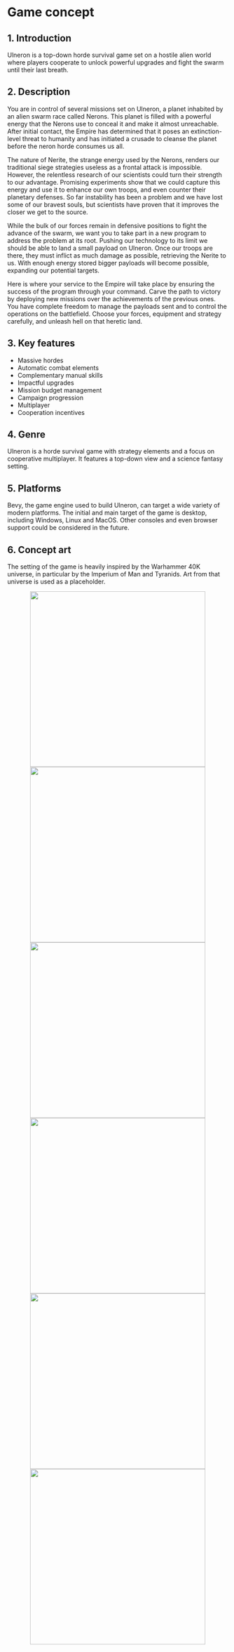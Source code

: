 # Game concept

## 1. Introduction

Ulneron is a top-down horde survival game set on a hostile alien world where players cooperate to unlock powerful upgrades and fight the swarm until their last breath.

## 2. Description

You are in control of several missions set on Ulneron, a planet inhabited by an alien swarm race called Nerons. This planet is filled with a powerful energy that the Nerons use to conceal it and make it almost unreachable. After initial contact, the Empire has determined that it poses an extinction-level threat to humanity and has initiated a crusade to cleanse the planet before the neron horde consumes us all.

The nature of Nerite, the strange energy used by the Nerons, renders our traditional siege strategies useless as a frontal attack is impossible. However, the relentless research of our scientists could turn their strength to our advantage. Promising experiments show that we could capture this energy and use it to enhance our own troops, and even counter their planetary defenses. So far instability has been a problem and we have lost some of our bravest souls, but scientists have proven that it improves the closer we get to the source.

While the bulk of our forces remain in defensive positions to fight the advance of the swarm, we want you to take part in a new program to address the problem at its root. Pushing our technology to its limit we should be able to land a small payload on Ulneron. Once our troops are there, they must inflict as much damage as possible, retrieving the Nerite to us. With enough energy stored bigger payloads will become possible, expanding our potential targets.

Here is where your service to the Empire will take place by ensuring the success of the program through your command. Carve the path to victory by deploying new missions over the achievements of the previous ones. You have complete freedom to manage the payloads sent and to control the operations on the battlefield. Choose your forces, equipment and strategy carefully, and unleash hell on that heretic land.

## 3. Key features

  - Massive hordes
  - Automatic combat elements
  - Complementary manual skills
  - Impactful upgrades
  - Mission budget management
  - Campaign progression
  - Multiplayer
  - Cooperation incentives

## 4. Genre

Ulneron is a horde survival game with strategy elements and a focus on cooperative multiplayer. It features a top-down view and a science fantasy setting.

## 5. Platforms

Bevy, the game engine used to build Ulneron, can target a wide variety of modern platforms. The initial and main target of the game is desktop, including Windows, Linux and MacOS. Other consoles and even browser support could be considered in the future.

## 6. Concept art

The setting of the game is heavily inspired by the Warhammer 40K universe, in particular by the Imperium of Man and Tyranids. Art from that universe is used as a placeholder.

<p align="center">  
  <img width="400" src="https://i0.wp.com/legionarios40k.com.br/wp-content/uploads/2017/02/cee3abb73bde8ea778fafe82211f96ed.jpg"/>
  <img width="400" src="https://m.media-amazon.com/images/I/61CSMMRuTmL._AC_SL1000_.jpg"/>
  <img width="400" src="https://www.eviltailors.com/wargames/44988-big_default/space-marine-primaris-heroes.jpg"/>
  <img width="400" src="https://i.pinimg.com/736x/e0/81/94/e08194a80a0eb2f0aff9cda0d3bbc180--tyranids-paint-schemes.jpg"/>
  <img width="400" src="https://static.wikia.nocookie.net/warhammer40k/images/4/41/Dominatrix_conversion.jpg/revision/latest?cb=20110719003849"/>
  <img width="400" src="https://i.pinimg.com/736x/ff/b3/96/ffb396e1d54a6b37ecfe8fd358637eb9--warhammer-models-warhammer-k.jpg"/>
</p>
